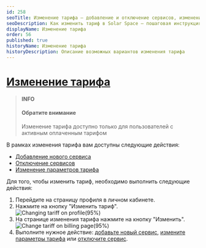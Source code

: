 ```yaml
---
id: 258
seoTitle: Изменение тарифа — добавление и отключение сервисов, изменение параметров тарифа
seoDescription: Как изменить тариф в Solar Space — пошаговая инструкция. Измените свой тарифный план, добавляйте новые сервисы, отключайте ненужные и настраивайте параметры прямо в личном кабинете
displayName: Изменение тарифа
order: 56
published: true
historyName: Изменение тарифа
historyDescription: Описание возможных вариантов изменения тарифа
---
```


# [Изменение тарифа](changing-tariff)

> **INFO**
> #### Обратите внимание
> Изменение тарифа доступно только для пользователей с активным оплаченным тарифом

В рамках изменения тарифа вам доступны следующие действия:
- [Добавление нового сервиса]([259])
- [Отключение сервисов]([260])
- [Изменение параметров тарифа]([261])

Для того, чтобы изменить тариф, необходимо выполнить следующие действия:
1. Перейдите на страницу профиля в личном кабинете.
2. Нажмите на кнопку "Изменить тариф".
![Changing tariff on profile(95%)](https://img.solarspace.pro/docs/changing-tariff-on-profile.jpg "Изменение тарифа на странице профиля")
3. На странице изменения тарифа нажмите на кнопку "Изменить".
![Change tariff on billing page(95%)](https://img.solarspace.pro/docs/change-tariff-on-billing-page.jpg "Изменить тариф")
4. Выполните нужное действие: [добавьте новый сервис]([259]), [измените параметры тарифа]([261]) или [отключите сервис]([260]).